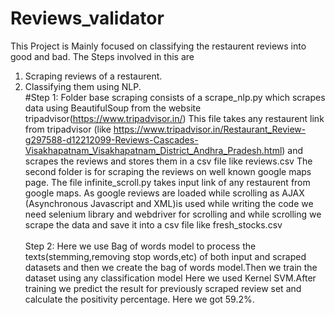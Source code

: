 # Reviews_validator
This Project is Mainly focused on classifying the restaurent reviews into good and bad.
The Steps involved in this are
1) Scraping reviews of a restaurent.
2) Classifying them using NLP.\
#Step 1: Folder base scraping consists of a scrape_nlp.py which scrapes data using BeautifulSoup from the website tripadvisor(https://www.tripadvisor.in/)
This file takes any restaurent link from tripadvisor (like https://www.tripadvisor.in/Restaurant_Review-g297588-d12212099-Reviews-Cascades-Visakhapatnam_Visakhapatnam_District_Andhra_Pradesh.html) and scrapes the reviews and stores them in a csv file like reviews.csv
The second folder is for scraping the reviews on well known google maps page. The file infinite_scroll.py takes input link of any restaurent from google maps.
As google reviews are loaded while scrolling as AJAX (Asynchronous Javascript and XML)is used while writing the code we need selenium library and webdriver for scrolling 
and while scrolling we scrape the data and save it into a csv file like fresh_stocks.csv\
\
Step 2: Here we use Bag of words model to process the texts(stemming,removing stop words,etc) of both input and scraped datasets and then we create the bag of words model.Then we train the dataset using any classification model Here we used Kernel SVM.After training we predict the result for previously scraped review set and calculate the positivity percentage.
Here we got 59.2%.
